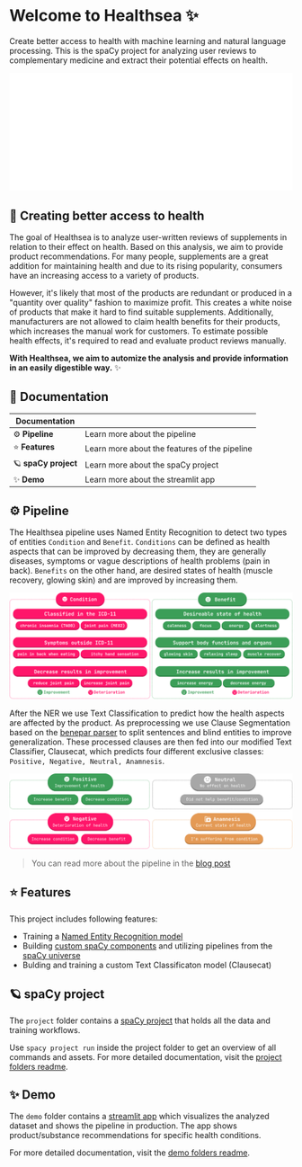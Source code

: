 # Welcome to Healthsea ✨
Create better access to health with machine learning and natural language processing. This is the spaCy project for analyzing user reviews to complementary medicine and extract their potential effects on health.

![](img/healthsea_anim.gif)

## 💉 Creating better access to health
The goal of Healthsea is to analyze user-written reviews of supplements in relation to their effect on health. Based on this analysis, we aim to provide product recommendations.
For many people, supplements are a great addition for maintaining health and due to its rising popularity, consumers have an increasing access to a variety of products.

However, it's likely that most of the products are redundant or produced in a "quantity over quality" fashion to maximize profit. This creates a white noise of products that make it hard to find suitable supplements. Additionally, manufacturers are not allowed to claim health benefits for their products, which increases the manual work for customers.
To estimate possible health effects, it's required to read and evaluate product reviews manually. 

**With Healthsea, we aim to automize the analysis and provide information in an easily digestible way.** ✨


## 📖 Documentation

| Documentation              |                                                                |
| -------------------------- | -------------------------------------------------------------- |
| ⚙️ **Pipeline**      | Learn more about the pipeline               |
| ⭐️ **Features**           | Learn more about the features of the pipeline              |
| 🪐 **spaCy project**      | Learn more about the spaCy project               |
| ✨ **Demo**                | Learn more about the streamlit app              |

## ⚙️ Pipeline
The Healthsea pipeline uses Named Entity Recognition to detect two types of entities ```Condition``` and ```Benefit```. ```Conditions``` can be defined as health aspects that can be improved by decreasing them, they are generally diseases, symptoms or vague descriptions of health problems (pain in back). ```Benefits``` on the other hand, are desired states of health (muscle recovery, glowing skin) and are improved by increasing them.

![](img/ner_guide.PNG)

After the NER we use Text Classification to predict how the health aspects are affected by the product. As preprocessing we use Clause Segmentation based on the [benepar parser]() to split sentences and blind entities to improve generalization. These processed clauses are then fed into our modified Text Classifier, Clausecat, which predicts four different exclusive classes: ```Positive, Negative, Neutral, Anamnesis```.

![](img/clausecat_guide.PNG)

> You can read more about the pipeline in the [blog post](explosion.ai)

## ⭐️ Features
This project includes following features:
- Training a [Named Entity Recognition model](https://spacy.io/usage/linguistic-features#named-entities) 
- Building [custom spaCy components](https://spacy.io/usage/processing-pipelines#custom-components) and utilizing pipelines from the [spaCy universe](https://spacy.io/universe)
- Bulding and training a custom Text Classificaton model (Clausecat)

## 🪐 spaCy project
The ```project``` folder contains a [spaCy project](https://spacy.io/usage/projects) that holds all the data and training workflows.

Use ```spacy project run``` inside the project folder to get an overview of all commands and assets. For more detailed documentation, visit the [project folders readme](https://github.com/thomashacker/healthsea/tree/main/project). 

## ✨ Demo
The ```demo``` folder contains a [streamlit app](https://streamlit.io/) which visualizes the analyzed dataset and shows the pipeline in production. The app shows product/substance recommendations for specific health conditions.

For more detailed documentation, visit the [demo folders readme](https://github.com/thomashacker/healthsea/tree/main/demo).


